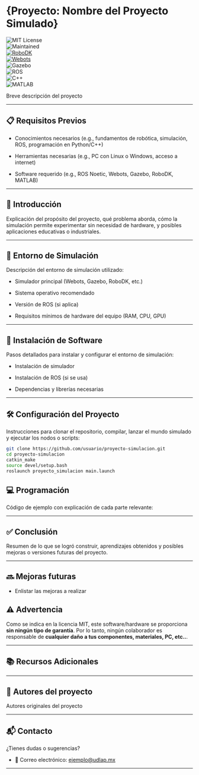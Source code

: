 # {Proyecto: Nombre del Proyecto Simulado}  
![MIT License](https://img.shields.io/badge/License-MIT-yellow?style=for-the-badge)  
![Maintained](https://img.shields.io/badge/status-maintained-brightgreen?style=for-the-badge)  
[![RoboDK](https://img.shields.io/badge/Uses-RoboDK-blue?style=for-the-badge&logo=robodk)](https://robodk.com/)  
[![Webots](https://img.shields.io/badge/Uses-Webots-cc3333?style=for-the-badge&logo=cyberbotics&logoColor=white)](https://cyberbotics.com/)  
![Gazebo](https://img.shields.io/badge/Gazebo-black?style=for-the-badge&logo=ros&logoColor=white)  
![ROS](https://img.shields.io/badge/ROS-22314E?style=for-the-badge&logo=ros&logoColor=white)  
![C++](https://img.shields.io/badge/C++-00599C?style=for-the-badge&logo=c%2B%2B&logoColor=white)  
![MATLAB](https://img.shields.io/badge/MATLAB-0076A8?style=for-the-badge&logo=mathworks&logoColor=white)  

Breve descripción del proyecto

---

## 📋 Requisitos Previos

- Conocimientos necesarios (e.g., fundamentos de robótica, simulación, ROS, programación en Python/C++)

- Herramientas necesarias (e.g., PC con Linux o Windows, acceso a internet)

- Software requerido (e.g., ROS Noetic, Webots, Gazebo, RoboDK, MATLAB)

---

## 📖 Introducción

Explicación del propósito del proyecto, qué problema aborda, cómo la simulación permite experimentar sin necesidad de hardware, y posibles aplicaciones educativas o industriales.

---

## 🔧 Entorno de Simulación

Descripción del entorno de simulación utilizado:

- Simulador principal (Webots, Gazebo, RoboDK, etc.)

- Sistema operativo recomendado

- Versión de ROS (si aplica)

- Requisitos mínimos de hardware del equipo (RAM, CPU, GPU)

---

## 💾 Instalación de Software

Pasos detallados para instalar y configurar el entorno de simulación:

- Instalación de simulador

- Instalación de ROS (si se usa)

- Dependencias y librerías necesarias

---

## 🛠️ Configuración del Proyecto

Instrucciones para clonar el repositorio, compilar, lanzar el mundo simulado y ejecutar los nodos o scripts:

```bash
git clone https://github.com/usuario/proyecto-simulacion.git
cd proyecto-simulacion
catkin_make
source devel/setup.bash
roslaunch proyecto_simulacion main.launch
```

## 💻 Programación

Código de ejemplo con explicación de cada parte relevante:

---

## ✅ Conclusión

Resumen de lo que se logró construir, aprendizajes obtenidos y posibles mejoras o versiones futuras del proyecto.

---

## 🔜 Mejoras futuras

- Enlistar las mejoras a realizar

## ⚠️ Advertencia

Como se indica en la licencia MIT, este software/hardware se proporciona **sin ningún tipo de garantía**. Por lo tanto, ningún colaborador es responsable de **cualquier daño a tus componentes, materiales, PC, etc..**.

---

## 📚 Recursos Adicionales

---

## 👥 Autores del proyecto

Autores originales del proyecto

---

## 📬 Contacto

¿Tienes dudas o sugerencias?

- 📧 Correo electrónico: ejemplo@udlap.mx

---

